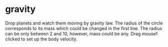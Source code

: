 # gravity
Drop planets and watch them moving by gravity law. The radius of the circle corresponds to its mass which could be changed in the first line. The radius can be only between 2 and 10, however, mass could be any. Drag mouse1 clicked to set up the body velocity.
